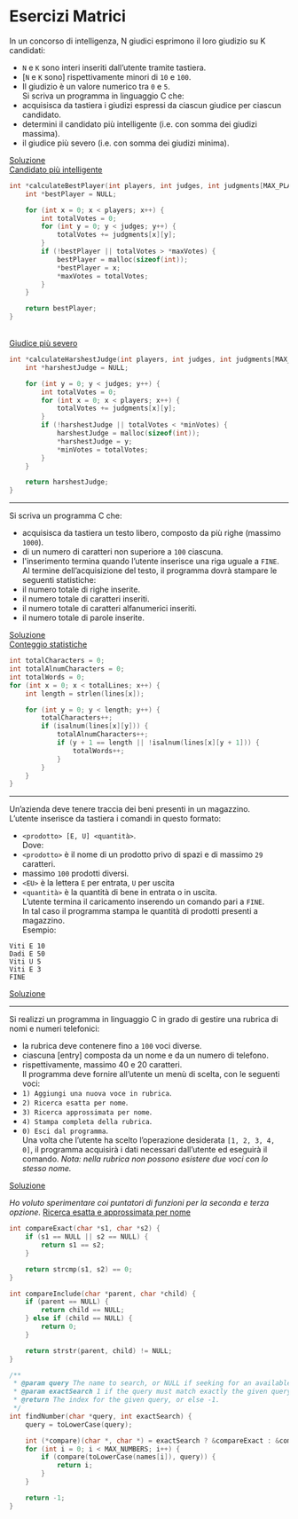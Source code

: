 # Esercizi Matrici

In un concorso di intelligenza, N giudici esprimono il loro giudizio su K candidati:
 - `N` e `K` sono interi inseriti dall’utente tramite tastiera.
 - [`N` e `K` sono] rispettivamente minori di `10` e `100`.
 - Il giudizio è un valore numerico tra `0` e `5`.
<br>Si scriva un programma in linguaggio C che:
 - acquisisca da tastiera i giudizi espressi da ciascun giudice per ciascun candidato.
 - determini il candidato più intelligente (i.e. con somma dei giudizi massima).
 - il giudice più severo (i.e. con somma dei giudizi minima).

[Soluzione](esercizio_matrici_giudizi.c)
<br>[Candidato più intelligente](esercizio_matrici_giudizi.c#L40-L56)
```c
int *calculateBestPlayer(int players, int judges, int judgments[MAX_PLAYERS][MAX_JUDGES], int *maxVotes) {
    int *bestPlayer = NULL;

    for (int x = 0; x < players; x++) {
        int totalVotes = 0;
        for (int y = 0; y < judges; y++) {
            totalVotes += judgments[x][y];
        }
        if (!bestPlayer || totalVotes > *maxVotes) {
            bestPlayer = malloc(sizeof(int));
            *bestPlayer = x;
            *maxVotes = totalVotes;
        }
    }

    return bestPlayer;
}
```
<br>[Giudice più severo](esercizio_matrici_giudizi.c#L58-L74)
```c
int *calculateHarshestJudge(int players, int judges, int judgments[MAX_PLAYERS][MAX_JUDGES], int *minVotes) {
    int *harshestJudge = NULL;

    for (int y = 0; y < judges; y++) {
        int totalVotes = 0;
        for (int x = 0; x < players; x++) {
            totalVotes += judgments[x][y];
        }
        if (!harshestJudge || totalVotes < *minVotes) {
            harshestJudge = malloc(sizeof(int));
            *harshestJudge = y;
            *minVotes = totalVotes;
        }
    }

    return harshestJudge;
}
```

---
Si scriva un programma C che:
 - acquisisca da tastiera un testo libero, composto da più righe (massimo `1000`).
 - di un numero di caratteri non superiore a `100` ciascuna.
 - l'inserimento termina quando l’utente inserisce una riga uguale a `FINE`.
<br>Al termine dell’acquisizione del testo, il programma dovrà stampare le seguenti statistiche:
 - il numero totale di righe inserite.
 - il numero totale di caratteri inseriti.
 - il numero totale di caratteri alfanumerici inseriti.
 - il numero totale di parole inserite.

[Soluzione](esercizio_matrici_testo.c)
<br>[Conteggio statistiche](esercizio_matrici_test.c#L40-L55)
```c
int totalCharacters = 0;
int totalAlnumCharacters = 0;
int totalWords = 0;
for (int x = 0; x < totalLines; x++) {
    int length = strlen(lines[x]);

    for (int y = 0; y < length; y++) {
        totalCharacters++;
        if (isalnum(lines[x][y])) {
            totalAlnumCharacters++;
            if (y + 1 == length || !isalnum(lines[x][y + 1])) {
                totalWords++;
            }
        }
    }
}
```

---
Un’azienda deve tenere traccia dei beni presenti in un magazzino.
<br>L’utente inserisce da tastiera i comandi in questo formato:
 - `<prodotto> [E, U] <quantità>`.
<br>Dove:
 - `<prodotto>` è il nome di un prodotto privo di spazi e di massimo `29` caratteri.
 - massimo `100` prodotti diversi.
 - `<EU>` è la lettera `E` per entrata, `U` per uscita
 - `<quantità>` è la quantità di bene in entrata o in uscita.
<br>L’utente termina il caricamento inserendo un comando pari a `FINE`.
<br>In tal caso il programma stampa le quantità di prodotti presenti a magazzino.
<br>Esempio:
```
Viti E 10
Dadi E 50
Viti U 5
Viti E 3
FINE
```

[Soluzione](esercizio_matrici_prodotti.c)

---
Si realizzi un programma in linguaggio C in grado di gestire una rubrica di nomi e numeri telefonici:
 - la rubrica deve contenere fino a `100` voci diverse.
 - ciascuna [entry] composta da un nome e da un numero di telefono.
 - rispettivamente, massimo 40 e 20 caratteri.
<br>Il programma deve fornire all’utente un menù di scelta, con le seguenti voci:  
 - `1) Aggiungi una nuova voce in rubrica`.
 - `2) Ricerca esatta per nome`.
 - `3) Ricerca approssimata per nome`.
 - `4) Stampa completa della rubrica`.
 - `0) Esci dal programma`.
<br>Una volta che l’utente ha scelto l’operazione desiderata `[1, 2, 3, 4, 0]`, il programma acquisirà i dati necessari dall’utente ed eseguirà il comando.
_Nota: nella rubrica non possono esistere due voci con lo stesso nome._

[Soluzione](esercizio_matrici_rubrica.c)

_Ho voluto sperimentare coi puntatori di funzioni per la seconda e terza opzione._
[Ricerca esatta e approssimata per nome](esercizio_matrici_rubrica.c#L62-L96)
```c
int compareExact(char *s1, char *s2) {
    if (s1 == NULL || s2 == NULL) {
        return s1 == s2;
    }

    return strcmp(s1, s2) == 0;
}

int compareInclude(char *parent, char *child) {
    if (parent == NULL) {
        return child == NULL;
    } else if (child == NULL) {
        return 0;
    }

    return strstr(parent, child) != NULL;
}

/**
 * @param query The name to search, or NULL if seeking for an available index.
 * @param exactSearch 1 if the query must match exactly the given query, 0 if it's just part of the query.
 * @return The index for the given query, or else -1.
 */
int findNumber(char *query, int exactSearch) {
    query = toLowerCase(query);

    int (*compare)(char *, char *) = exactSearch ? &compareExact : &compareInclude;
    for (int i = 0; i < MAX_NUMBERS; i++) {
        if (compare(toLowerCase(names[i]), query)) {
            return i;
        }
    }

    return -1;
}
```
